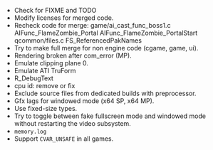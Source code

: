 - Check for FIXME and TODO
- Modify licenses for merged code.
- Recheck code for merge:
    game/ai_cast_func_boss1.c
        AIFunc_FlameZombie_Portal
        AIFunc_FlameZombie_PortalStart
    qcommon/files.c
        FS_ReferencedPakNames
- Try to make full merge for non engine code (cgame, game, ui).
- Rendering broken after com_error (MP).
- Emulate clipping plane 0.
- Emulate ATI TruForm
- R_DebugText
- cpu id: remove or fix
- Exclude source files from dedicated builds with preprocessor.
- Gfx lags for windowed mode (x64 SP, x64 MP).
- Use fixed-size types.
- Try to toggle between fake fullscreen mode and windowed mode without restarting the video subsystem.
- `memory.log`
- Support `CVAR_UNSAFE` in all games.
